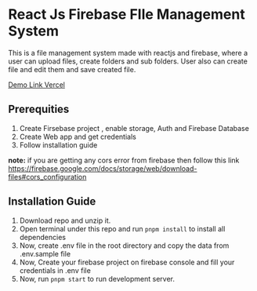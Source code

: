 # React Js Firebase FIle Management System

This is a file management system made with reactjs and firebase, where a user can upload files, create folders and sub folders. User also can create file and edit them and save created file.

<a href="https://react-firebase-file-management-system.vercel.app/">Demo Link Vercel</a> 

## Prerequities
1. Create Firsebase project , enable storage, Auth and Firebase Database
2. Create Web app and get credentials
3. Follow installation guide

**note:** if you are getting any cors error from firebase then follow this link https://firebase.google.com/docs/storage/web/download-files#cors_configuration


## Installation Guide

1. Download repo and unzip it.
2. Open terminal under this repo and run `pnpm install` to install all dependencies
3. Now, create .env file in the root directory and copy the data from .env.sample file
4. Now, Create your firebase project on firebase console and fill your credentials in .env file
5. Now, run `pnpm start` to run development server.

